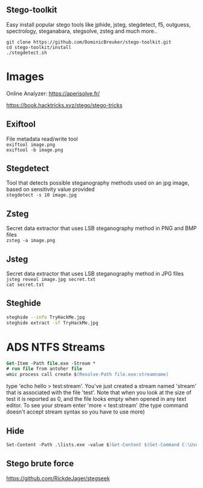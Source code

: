 
## Stego-toolkit
Easy install popular stego tools like jphide, jsteg, stegdetect, f5, outguess, spectrology, steganabara, stegsolve, zsteg and much more.. <br>

`git clone https://github.com/DominicBreuker/stego-toolkit.git` <br>
`cd stego-toolkit/install` <br>
`./stegdetect.sh`


# Images

Online Analyzer: https://aperisolve.fr/

https://book.hacktricks.xyz/stego/stego-tricks

## Exiftool
File metadata read/write tool <br>
`exiftool image.png` <br>
`exiftool -b image.png`

## Stegdetect
Tool that detects possible steganography methods used on an jpg image, based on sensitivity value provided <br>
`stegdetect -s 10 image.jpg` <br>

## Zsteg
Secret data extractor that uses LSB steganography method in PNG and BMP files <br>
`zsteg -a image.png`

## Jsteg
Secret data extractor that uses LSB steganography method in JPG files <br>
`jsteg reveal image.jpg secret.txt` <br>
`cat secret.txt`

## Steghide
```bash
steghide --info TryHackMe.jpg
steghide extract -sf TryHackMe.jpg
```

# ADS NTFS Streams

```ps
Get-Item -Path file.exe -Stream *
# run file from antoher file
wmic process call create $(Resolve-Path file.exe:streamname)
```

type 'echo hello > test:stream'. You've just created a stream named 'stream' that is associated with the file 'test'. Note that when you look at the size of test it is reported as 0, and the file looks empty when opened in any text editor. To see your stream enter 'more < test:stream' (the type command doesn't accept stream syntax so you have to use more)



## Hide

```ps
Set-Content -Path .\lists.exe -value $(Get-Content $(Get-Command C:\Users\littlehelper\Documents\db.exe).Path -ReadCount 0 -Encoding Byte) -Encoding Byte -Stream hidedb
```


## Stego brute force
https://github.com/RickdeJager/stegseek

